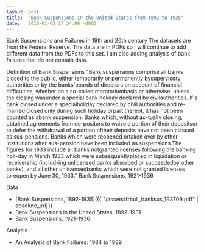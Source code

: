 ```yaml
---
layout: post
title:  "Bank Suspensions in the United States from 1892 to 1935"
date:   2018-01-02 17:34:06 -0800
---
```


Bank Suspensions and Failures in 19th and 20th century
The datasets are from the Federal Reserve. The data are in PDFs so I will continue to add different data from the PDFs to this set. I am also adding analysis of bank failures that do not contain data.

Definition of Bank Suspensions
"Bank suspensions comprise all banks closed to the public, either temporarily or permanently bysupervisory authorities or by the banks'boards of directors on account of financial difficulties, whether on a so-called moratoriumbasis or otherwise, unless the closing wasunder a special bank holiday declared by civilauthorities. If a bank closed under a specialholiday declared by civil authorities and re-mained closed only during such holiday orpart thereof, it has not been counted as abank suspension. Banks which, without ac-tually closing, obtained agreements from de-positors to waive a portion of their depositsor to defer the withdrawal of a portion oftheir deposits have not been classed as sus-pensions. Banks which were reopened ortaken over by other institutions after sus-pension have been included as suspensions.The figures for 1933 include all banks notgranted licenses following the banking holi-day in March 1933 which were subsequentlyplaced in liquidation or receivership (includ-ing unlicensed banks absorbed or succeededby other banks), and all other unlicensedbanks which were not granted licenses toreopen by June 30, 1933." Bank Suspensions, 1921-1936

Data
- [Bank Suspensions, 1892-1935]({{ "/assets/frbull_banksus_193709.pdf" | absolute_url}})
- Bank Suspensions in the United States, 1892-1931
- Bank Suspensions, 1921-1936

Analysis
- An Analysis of Bank Failures: 1984 to 1989